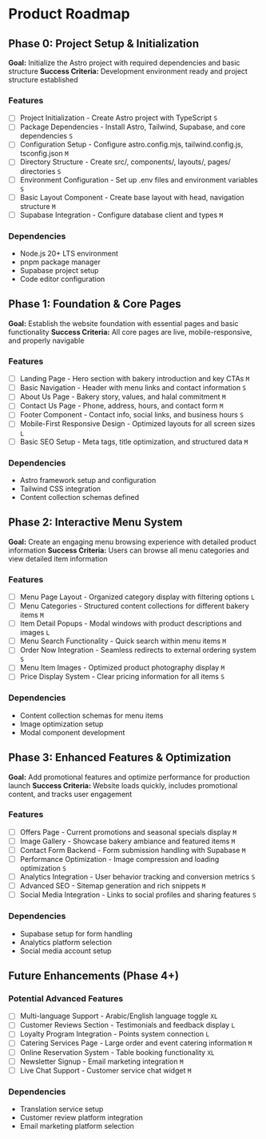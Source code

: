 # Product Roadmap

## Phase 0: Project Setup & Initialization

**Goal:** Initialize the Astro project with required dependencies and basic structure
**Success Criteria:** Development environment ready and project structure established

### Features

- [ ] Project Initialization - Create Astro project with TypeScript `S`
- [ ] Package Dependencies - Install Astro, Tailwind, Supabase, and core dependencies `S`
- [ ] Configuration Setup - Configure astro.config.mjs, tailwind.config.js, tsconfig.json `M`
- [ ] Directory Structure - Create src/, components/, layouts/, pages/ directories `S`
- [ ] Environment Configuration - Set up .env files and environment variables `S`
- [ ] Basic Layout Component - Create base layout with head, navigation structure `M`
- [ ] Supabase Integration - Configure database client and types `M`

### Dependencies

- Node.js 20+ LTS environment
- pnpm package manager
- Supabase project setup
- Code editor configuration

## Phase 1: Foundation & Core Pages

**Goal:** Establish the website foundation with essential pages and basic functionality
**Success Criteria:** All core pages are live, mobile-responsive, and properly navigable

### Features

- [ ] Landing Page - Hero section with bakery introduction and key CTAs `M`
- [ ] Basic Navigation - Header with menu links and contact information `S`  
- [ ] About Us Page - Bakery story, values, and halal commitment `M`
- [ ] Contact Us Page - Phone, address, hours, and contact form `M`
- [ ] Footer Component - Contact info, social links, and business hours `S`
- [ ] Mobile-First Responsive Design - Optimized layouts for all screen sizes `L`
- [ ] Basic SEO Setup - Meta tags, title optimization, and structured data `M`

### Dependencies

- Astro framework setup and configuration
- Tailwind CSS integration
- Content collection schemas defined

## Phase 2: Interactive Menu System

**Goal:** Create an engaging menu browsing experience with detailed product information
**Success Criteria:** Users can browse all menu categories and view detailed item information

### Features

- [ ] Menu Page Layout - Organized category display with filtering options `L`
- [ ] Menu Categories - Structured content collections for different bakery items `M`
- [ ] Item Detail Popups - Modal windows with product descriptions and images `L`
- [ ] Menu Search Functionality - Quick search within menu items `M`
- [ ] Order Now Integration - Seamless redirects to external ordering system `S`
- [ ] Menu Item Images - Optimized product photography display `M`
- [ ] Price Display System - Clear pricing information for all items `S`

### Dependencies

- Content collection schemas for menu items
- Image optimization setup
- Modal component development

## Phase 3: Enhanced Features & Optimization

**Goal:** Add promotional features and optimize performance for production launch
**Success Criteria:** Website loads quickly, includes promotional content, and tracks user engagement

### Features

- [ ] Offers Page - Current promotions and seasonal specials display `M`
- [ ] Image Gallery - Showcase bakery ambiance and featured items `M`
- [ ] Contact Form Backend - Form submission handling with Supabase `M`
- [ ] Performance Optimization - Image compression and loading optimization `S`
- [ ] Analytics Integration - User behavior tracking and conversion metrics `S`
- [ ] Advanced SEO - Sitemap generation and rich snippets `M`
- [ ] Social Media Integration - Links to social profiles and sharing features `S`

### Dependencies

- Supabase setup for form handling
- Analytics platform selection
- Social media account setup

## Future Enhancements (Phase 4+)

### Potential Advanced Features

- [ ] Multi-language Support - Arabic/English language toggle `XL`
- [ ] Customer Reviews Section - Testimonials and feedback display `L`
- [ ] Loyalty Program Integration - Points system connection `L` 
- [ ] Catering Services Page - Large order and event catering information `M`
- [ ] Online Reservation System - Table booking functionality `XL`
- [ ] Newsletter Signup - Email marketing integration `M`
- [ ] Live Chat Support - Customer service chat widget `M`

### Dependencies

- Translation service setup
- Customer review platform integration
- Email marketing platform selection